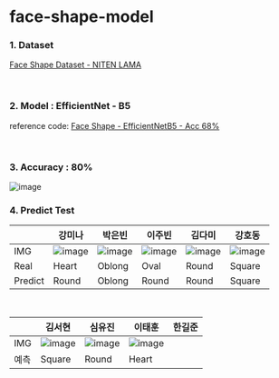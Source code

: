 # face-shape-model


### 1. Dataset
[Face Shape Dataset - NITEN LAMA](https://www.kaggle.com/datasets/niten19/face-shape-dataset)

<br>  

### 2. Model : EfficientNet - B5
reference code: 
[Face Shape - EfficientNetB5 - Acc 68%](https://www.kaggle.com/code/tqtrinh/face-shape-efficientnetb5-acc-68)

<br>  

### 3. Accuracy : 80%
![image](https://user-images.githubusercontent.com/61939286/190403874-b3ec842c-0d19-403d-b852-681277cc705c.png)


### 4. Predict Test
| |강미나|박은빈|이주빈|김다미|강호동|
|--|----|---|---|---|---|
|IMG|![image](https://user-images.githubusercontent.com/61939286/190405449-1ce3a595-f5ab-49ff-acff-9d563610add7.png)|![image](https://user-images.githubusercontent.com/61939286/190405695-b80983f7-65dc-4b36-b625-e81d53c02062.png)|![image](https://user-images.githubusercontent.com/61939286/190405796-571bb9b3-fc00-424f-abdb-4134a49d9bd3.png)|![image](https://user-images.githubusercontent.com/61939286/190409030-c5b174a3-9e64-4863-b89a-04a0ec7bc9e3.png)|![image](https://user-images.githubusercontent.com/61939286/190406024-1fe40491-0da5-4455-bc30-40036c26a5c4.png)|
|Real|Heart|Oblong|Oval|Round|Square|
|Predict|Round|Oblong|Round|Round|Square|

<br>  

| |김서현|심유진|이태훈|한길준|
|--|----|---|---|---|
|IMG|![image](https://user-images.githubusercontent.com/61939286/190410424-7c9672c4-e892-45ad-a807-057f837eebbe.png)|![image](https://user-images.githubusercontent.com/61939286/190410473-ac7e211b-3ee5-4a2c-8d4b-0bd96fc3366e.png)|![image](https://user-images.githubusercontent.com/61939286/190411063-2fd17b3a-2040-4d59-abb9-5f16040da181.png)|
|예측|Square|Round|Heart||
